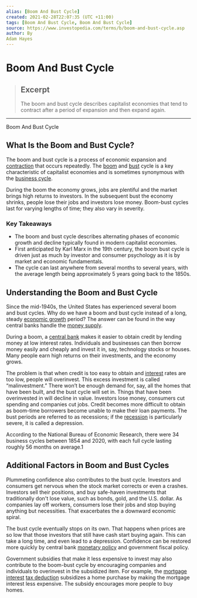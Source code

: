 ```yaml
---
alias: [Boom And Bust Cycle]
created: 2021-02-28T22:07:35 (UTC +11:00)
tags: [Boom And Bust Cycle, Boom And Bust Cycle]
source: https://www.investopedia.com/terms/b/boom-and-bust-cycle.asp
author: By
Adam Hayes
---
```


# Boom And Bust Cycle

> ## Excerpt
> The boom and bust cycle describes capitalist economies that tend to contract after a period of expansion and then expand again.

---

Boom And Bust Cycle
## What Is the Boom and Bust Cycle?

The boom and bust cycle is a process of economic expansion and [contraction](https://www.investopedia.com/terms/c/contraction.asp) that occurs repeatedly. The [boom](https://www.investopedia.com/terms/b/boom.asp) and [bust](https://www.investopedia.com/terms/b/bust.asp) cycle is a key characteristic of capitalist economies and is sometimes synonymous with the [business cycle](https://www.investopedia.com/terms/b/businesscycle.asp).

During the boom the economy grows, jobs are plentiful and the market brings high returns to investors. In the subsequent bust the economy shrinks, people lose their jobs and investors lose money. Boom-bust cycles last for varying lengths of time; they also vary in severity.

### Key Takeaways

-   The boom and bust cycle describes alternating phases of economic growth and decline typically found in modern capitalist economies.
-   First anticipated by Karl Marx in the 19th century, the boom bust cycle is driven just as much by investor and consumer psychology as it is by market and economic fundamentals.
-   The cycle can last anywhere from several months to several years, with the average length being approximately 5 years going back to the 1850s.

## Understanding the Boom and Bust Cycle

Since the mid-1940s, the United States has experienced several boom and bust cycles. Why do we have a boom and bust cycle instead of a long, steady [economic growth](https://www.investopedia.com/terms/e/economicgrowth.asp) period? The answer can be found in the way central banks handle the [money supply](https://www.investopedia.com/terms/m/moneysupply.asp).

During a boom, a [central bank](https://www.investopedia.com/terms/c/centralbank.asp) makes it easier to obtain credit by lending money at low interest rates. Individuals and businesses can then borrow money easily and cheaply and invest it in, say, technology stocks or houses. Many people earn high returns on their investments, and the economy grows.

The problem is that when credit is too easy to obtain and [interest](https://www.investopedia.com/terms/i/interest.asp) rates are too low, people will overinvest. This excess investment is called “malinvestment.” There won’t be enough demand for, say, all the homes that have been built, and the bust cycle will set in. Things that have been overinvested in will decline in value. Investors lose money, consumers cut spending and companies cut jobs. Credit becomes more difficult to obtain as boom-time borrowers become unable to make their loan payments. The bust periods are referred to as recessions; if the [recession](https://www.investopedia.com/terms/r/recession.asp) is particularly severe, it is called a depression.

According to the National Bureau of Economic Research, there were 34 business cycles between 1854 and 2020, with each full cycle lasting roughly 56 months on average.1

## Additional Factors in Boom and Bust Cycles

Plummeting confidence also contributes to the bust cycle. Investors and consumers get nervous when the stock market corrects or even a crashes. Investors sell their positions, and buy safe-haven investments that traditionally don't lose value, such as bonds, gold, and the U.S. dollar. As companies lay off workers, consumers lose their jobs and stop buying anything but necessities. That exacerbates the a downward economic spiral.

The bust cycle eventually stops on its own. That happens when prices are so low that those investors that still have cash start buying again. This can take a long time, and even lead to a depression. Confidence can be restored more quickly by central bank [monetary policy](https://www.thebalance.com/what-is-monetary-policy-objectives-types-and-tools-3305867) and government fiscal policy. 

Government subsidies that make it less expensive to invest may also contribute to the boom-bust cycle by encouraging companies and individuals to overinvest in the subsidized item. For example, the [mortgage interest](https://www.investopedia.com/terms/m/mortgageinterest.asp) [tax deduction](https://www.investopedia.com/terms/t/tax-deduction.asp) subsidizes a home purchase by making the mortgage interest less expensive. The subsidy encourages more people to buy homes.
